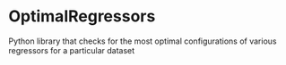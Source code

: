 # OptimalRegressors
Python library that checks for the most optimal configurations of various regressors for a particular dataset 
